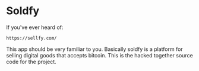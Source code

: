 # Soldfy

If you've ever heard of:

```
https://sellfy.com/
```

This app should be very familiar to you. Basically soldfy is a platform for selling digital goods that accepts bitcoin. This is the hacked together source code for the project.